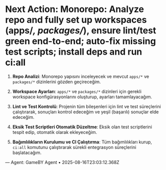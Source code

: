 # Next Action: Monorepo: Analyze repo and fully set up workspaces (apps/*, packages/*), ensure lint/test green end-to-end; auto-fix missing test scripts; install deps and run ci:all

1. **Repo Analizi**: Monorepo yapısını inceleyecek ve mevcut `apps/*` ve `packages/*` dizinlerini gözden geçireceğim.

2. **Workspace Ayarları**: `apps/*` ve `packages/*` dizinleri için gerekli workspace konfigürasyonlarını oluşturup, ayarları tamamlayacağım.

3. **Lint ve Test Kontrolü**: Projenin tüm bileşenleri için lint ve test süreçlerini çalıştırarak, sonuçları kontrol edeceğim ve yeşil (başarılı) sonuçlar elde edeceğim.

4. **Eksik Test Scriptleri Otomatik Düzeltme**: Eksik olan test scriptlerini tespit edip, otomatik olarak ekleyeceğim.

5. **Bağımlılıkların Kurulumu ve CI Çalıştırma**: Tüm bağımlılıkları kurup, `ci:all` komutunu çalıştırarak sürekli entegrasyon süreçlerini başlatacağım.

— Agent: GameBY Agent • 2025-08-16T23:03:12.368Z
